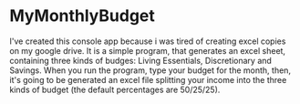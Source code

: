 # MyMonthlyBudget
I've created this console app because i was tired of creating excel copies on my google drive.
It is a simple program, that generates an excel sheet, containing three kinds of budges: Living Essentials, Discretionary and Savings.
When you run the program, type your budget for the month, then, it's going to be generated an excel file splitting your income into the three kinds of budget (the default percentages are 50/25/25).

